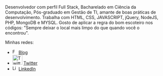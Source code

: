 
Desenvolvedor com perfil Full Stack, Bacharelado em Ciência da Computação, Pós-graduado em Gestão de TI, amante de boas práticas de desenvolvimento. Trabalha com HTML, CSS, JAVASCRIPT, jQuery, NodeJS, PHP, MongoDB e MYSQL. Gosto de aplicar a regra do bom escoteiro nos códigos: "Sempre deixar o local mais limpo do que quando você o encontrou".

Minhas redes:
<ul>
  <li>
    <img src="https://user-images.githubusercontent.com/3603793/87080479-1c5e0880-c1fe-11ea-8b24-3d93a53f5d75.png" width="16" alt="FF">
    <a href="https://www.youtube.com/channel/UCTM1Idirf0ALOdEdq31qkjg?view_as=subscriber" target="_blank" title="My Youtube">Blog</a>
  </li>
  <li>
    <img src="https://user-images.githubusercontent.com/30157522/87160754-d8b8dc80-c299-11ea-95ce-e5e152232bea.png" width="32" alt="Twitter"> 
    <a href="https://twitter.com/IuryProf" target="_blank" title="My Twitter">Twitter</a>
  </li>
  <li>
    <img src="https://user-images.githubusercontent.com/3603793/87078013-6b09a380-c1fa-11ea-9ca0-6789b1cafb1c.png" width="16" alt="Linkedin"> 
    <a href="https://www.linkedin.com/in/iurygdeoliveira/" target="_blank" title="My LinkedIn">LinkedIn</a>
  </li>
</ul>

<!--
**iurygdeoliveira/iurygdeoliveira** is a ✨ _special_ ✨ repository because its `README.md` (this file) appears on your GitHub profile.

Here are some ideas to get you started:
- Hi there 👋
- 🔭 I’m currently working on ...
- 🌱 I’m currently learning ...
- 👯 I’m looking to collaborate on ...
- 🤔 I’m looking for help with ...
- 💬 Ask me about ...
- 📫 How to reach me: ...
- 😄 Pronouns: ...
- ⚡ Fun fact: ...
-->
